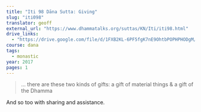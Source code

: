 ```yaml
---
title: "Iti 98 Dāna Sutta: Giving"
slug: "iti098"
translator: geoff
external_url: "https://www.dhammatalks.org/suttas/KN/Iti/iti98.html"
drive_links:
  - "https://drive.google.com/file/d/1FXB2KL-6PF5fgK7nE9OhtbPOPHPHODgM/view?usp=drivesdk"
course: dana
tags:
  - monastic
year: 2017
pages: 1
---
```


> … there are these two kinds of gifts: a gift of material things & a gift of the Dhamma

And so too with sharing and assistance.

